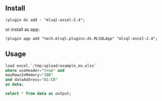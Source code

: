## Install

```
!plugin ds add - "mlsql-excel-2.4";
```

or install as app:

```
!plugin app add "tech.mlsql.plugins.ds.MLSQLApp" "mlsql-excel-2.4";
```


## Usage

```sql
load excel.`/tmp/upload/example_en.xlsx` 
where useHeader="true" and 
maxRowsInMemory="100" 
and dataAddress="A1:C8"
as data;

select * from data as output;
```





